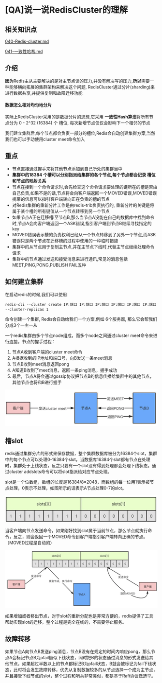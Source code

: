# [QA]说一说RedisCluster的理解

## 相关知识点

 [040-Redis-cluster.md](../../13-persistence/02-Redis/04-Redis集群/040-Redis-cluster.md) 

 [041-一致性哈希.md](../../13-persistence/02-Redis/04-Redis集群/041-一致性哈希.md) 

## 介绍

**因为**Redis主从主要解决的是对主节点读的压力,并没有解决写的压力,**所以**需要一种能够横向拓展的集群架构来解决这个问题, RedisCluster通过分片(sharding)来进行数据共享,并提供复制和故障迁移功能

#### 数据怎么相对均匀地分片

实际上RedisCluster采用的是数据分片的思想,它采用 **一致性Hash算法**将所有节点分为 0 - 2^32 (16384) 个 槽位, 每次新增节点仅仅会影响下一个相邻的节点

我们建立集群后,每个节点都会负责一部分的槽位,Redis会自动创建集群方案,当然我们也可以手动使用cluster meet命令加入

## 重点

- 节点直接通过握手来将其他节点添加到自己所处的集群当中
- **集群中的18384 个槽可以分别指派给集群的各个节点,每个节点都会记录 槽位和节点的映射关系**
- 节点在接到一个命令请求时,会先检查这个命令请求要处理的键所在的槽是否由自己负责,如果不是的话,节点将会向客户端返回一个MOVED错误,MOVED错误携带的信息可以指引客户端转向正在负责的槽的节点
- 对Redis集群的重新分片工作是由redis-trib负责执行的, 重新分片的关键是将属于某个槽的所有键值从一个节点转移到另一个节点
- 如果节点A正在迁移槽i至节点B,那么当节点A没能在自己的数据库中找到命令时,节点A会向客户端返回一个ASK错误,指引客户端到节点B继续寻找指定的key
- MOVED错误表示槽的负责权利已经从一个节点转移到了另外一个节点,而ASK错误只是两个节点在迁移槽的过程中使用的一种临时措施
- 集群中的从节点用于复制主节点,并在主节点下线时,代替主节点继续处理命令请求
- 集群中的节点通过发送和接受消息来进行通讯,常见的消息包括MEET,PING,PONG,PUBLISH FAIL五种

## 如何建立集群

在启动redis的时候,我们可以使用

```
redis-cli --cluster create IP:端口 IP:端口 IP:端口 IP:端口 IP:端口 IP:端口 --cluster-replicas 1
```

命令创建一个集群, Redis会自动给我们一个方案,例如 6个服务器, 那么它会帮我们分成3个一主一从

一个redis集群由多个节点node组成，而多个node之间通过cluster meet命令来进行连接，节点的握手过程：

1. 节点A收到客户端的cluster meet命令
2. A根据收到的IP地址和端口号，向B发送一条meet消息
3. 节点B收到meet消息返回pong
4. A知道B收到了meet消息，返回一条ping消息，握手成功
5. 最后，节点A将会通过gossip协议把节点B的信息传播给集群中的其他节点，其他节点也将和B进行握手

![image-20201015200344385](../../assets/image-20201015200344385.png)

## **槽slot**

redis通过集群分片的形式来保存数据，整个集群数据库被分为16384个slot，集群中的每个节点可以处理0-16384个slot，当数据库16384个slot都有节点在处理时，集群处于上线状态，反之只要有一个slot没有得到处理都会处理下线状态。通过cluster addslots命令可以将slot指派给对应节点处理。

slot是一个位数组，数组的长度是16384/8=2048，而数组的每一位用1表示被节点处理，0表示不处理，如图所示的话表示A节点处理0-7的slot。

![image-20201015200401909](../../assets/image-20201015200401909.png)

当客户端向节点发送命令，如果刚好找到slot属于当前节点，那么节点就执行命令，反之，则会返回一个MOVED命令到客户端指引客户端转向正确的节点。（MOVED过程是自动的）

![image-20201015200412837](../../assets/image-20201015200412837.png)

如果增加或者移出节点，对于slot的重新分配也是非常方便的，redis提供了工具帮助实现slot的迁移，整个过程是完全在线的，不需要停止服务。

##  故障转移

如果节点A向节点B发送ping消息，节点B没有在规定的时间内响应pong，那么节点A会标记节点B为pfail疑似下线状态，同时把B的状态通过消息的形式发送给其他节点，如果超过半数以上的节点都标记B为pfail状态，B就会被标记为fail下线状态，此时将会发生故障转移，优先从复制数据较多的从节点选择一个成为主节点，并且接管下线节点的slot，整个过程和哨兵非常类似，都是基于Raft协议做选举。